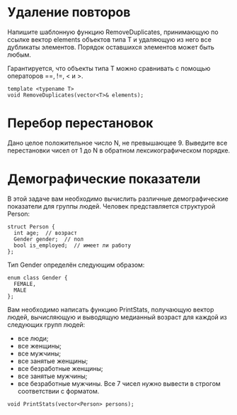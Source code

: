 # Удаление повторов

Напишите шаблонную функцию RemoveDuplicates, принимающую по ссылке вектор elements объектов типа T и удаляющую из него все дубликаты элементов. Порядок оставшихся элементов может быть любым.

Гарантируется, что объекты типа T можно сравнивать с помощью операторов ==, !=, < и >.

```
template <typename T>
void RemoveDuplicates(vector<T>& elements);
```

# Перебор перестановок

Дано целое положительное число N, не превышающее 9. Выведите все перестановки чисел от 1 до N в обратном лексикографическом порядке.

# Демографические показатели

В этой задаче вам необходимо вычислить различные демографические показатели для группы людей. Человек представляется структурой Person:

```
struct Person {
  int age;  // возраст
  Gender gender;  // пол
  bool is_employed;  // имеет ли работу
};
```

Тип Gender определён следующим образом:

```
enum class Gender {
  FEMALE,
  MALE
};
```

Вам необходимо написать функцию PrintStats, получающую вектор людей, вычисляющую и выводящую медианный возраст для каждой из следующих групп людей:

+ все люди;
+ все женщины;
+ все мужчины;
+ все занятые женщины;
+ все безработные женщины;
+ все занятые мужчины;
+ все безработные мужчины.
Все 7 чисел нужно вывести в строгом соответствии с форматом.

```
void PrintStats(vector<Person> persons);
```

